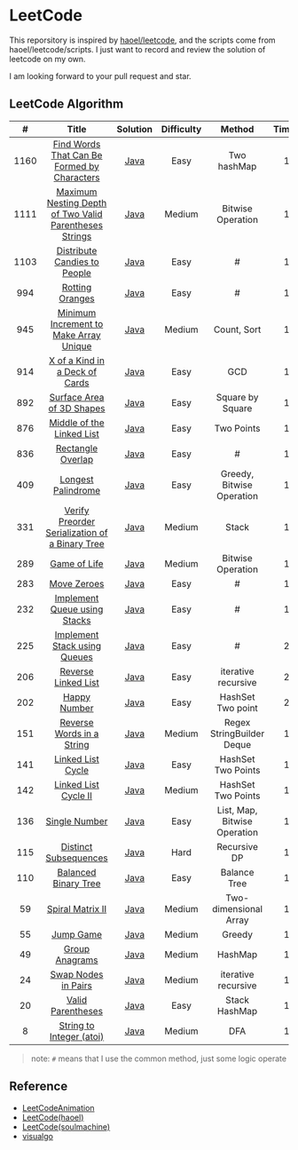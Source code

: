 # LeetCode

This reporsitory is inspired by [haoel/leetcode](<https://github.com/haoel/leetcode>), and the scripts come from haoel/leetcode/scripts. I just want to record and review the solution of leetcode on my own.

I am looking forward to your pull request and star.

## LeetCode Algorithm

| #    | Title                                                   | Solution | Difficulty | Method| Times |
| :----: | :-------------------------------------------------------: | :--------: | :----------: | :--------: | :----------: |
|1160|[Find Words That Can Be Formed by Characters](https://leetcode.com/problems/find-words-that-can-be-formed-by-characters/) | [Java](./algorithms/java/FindWordsThatCanBeFormedByCharacters/FindWordsThatCanBeFormedByCharacters.java)|Easy|Two hashMap|1|
|1111|[Maximum Nesting Depth of Two Valid Parentheses Strings](https://leetcode.com/problems/maximum-nesting-depth-of-two-valid-parentheses-strings/) | [Java](./algorithms/java/MaximumNestingDepthOfTwoValidParenthesesStrings/MaximumNestingDepthOfTwoValidParenthesesStrings.java)|Medium|Bitwise Operation|1|
|1103|[Distribute Candies to People](https://leetcode.com/problems/distribute-candies-to-people/) | [Java](./algorithms/java/DistributeCandiesToPeople/DistributeCandiesToPeople.java)|Easy|#|1|
|994|[Rotting Oranges](https://leetcode.com/problems/rotting-oranges/) | [Java](./algorithms/java/RottingOranges/RottingOranges.java)|Easy|#|1|
|945|[Minimum Increment to Make Array Unique](https://leetcode.com/problems/minimum-increment-to-make-array-unique/) | [Java](./algorithms/java/MinimumIncrementToMakeArrayUnique/MinimumIncrementToMakeArrayUnique.java)|Medium|Count, Sort|1|
|914|[X of a Kind in a Deck of Cards](https://leetcode.com/problems/x-of-a-kind-in-a-deck-of-cards/) | [Java](./algorithms/java/XOfAKindInADeckOfCards/XOfAKindInADeckOfCards.java)|Easy|GCD|1|
|892|[Surface Area of 3D Shapes](https://leetcode.com/problems/surface-area-of-3d-shapes/) | [Java](./algorithms/java/SurfaceAreaOf3dShapes/SurfaceAreaOf3dShapes.java)|Easy|Square by Square|1|
|876|[Middle of the Linked List](https://leetcode.com/problems/middle-of-the-linked-list/) | [Java](./algorithms/java/MiddleOfTheLinkedList/MiddleOfTheLinkedList.java)|Easy|Two Points|1|
|836|[Rectangle Overlap](https://leetcode.com/problems/rectangle-overlap/) | [Java](./algorithms/java/RectangleOverlap/RectangleOverlap.java)|Easy|#|1|
|409|[Longest Palindrome](https://leetcode.com/problems/longest-palindrome/) | [Java](./algorithms/java/LongestPalindrome/LongestPalindrome.java)|Easy|Greedy, Bitwise Operation|1|
|331|[Verify Preorder Serialization of a Binary Tree](https://leetcode.com/problems/verify-preorder-serialization-of-a-binary-tree/) | [Java](./algorithms/java/IsValidSerialization/IisValidSerialization.java)|Medium|Stack|1|
|289|[Game of Life](https://leetcode.com/problems/game-of-life/) | [Java](./algorithms/java/GameOfLife/GameOfLife.java)|Medium|Bitwise Operation|1|
|283|[Move Zeroes](https://leetcode.com/problems/move-../zeroes/) | [Java](./algorithms/java/MoveZeroes/MoveZeroes.java)|Easy|#|1|
|232|[Implement Queue using Stacks](https://leetcode.com/problems/implement-queue-using-stacks/) | [Java](./algorithms/java/ImplementQueueUsingStacks/ImplementQueueUsingStacks.java)|Easy|#|1|
|225|[Implement Stack using Queues](https://leetcode.com/problems/implement-stack-using-queues/) | [Java](./algorithms/java/ImplementStackUsingQueues/ImplementStackUsingQueues.java)|Easy|#|2|
|206|[Reverse Linked List](https://leetcode.com/problems/reverse-linked-list/) | [Java](./algorithms/java/ReverseLinkedList/ReverseLinkedList.java)|Easy|iterative recursive|2|
|202|[Happy Number](https://leetcode.com/problems/happy-number/solution/kuai-le-shu-by-leetcode/) | [Java](./algorithms/java/HappyNumber/HappyNumber.java)|Easy|HashSet Two point|2|
|151|[Reverse Words in a String](https://leetcode.com/problems/reverse-words-in-a-string/) | [Java](./algorithms/java/ReverseWordsInAString/ReverseWordsInAString.java)|Medium|Regex StringBuilder Deque|1|
|141|[Linked List Cycle](https://leetcode.com/problems/linked-list-cycle) | [Java](./algorithms/java/LinkedListCycle/LinkedListCycle.java)|Easy|HashSet Two Points|1|
|142|[Linked List Cycle II](https://leetcode.com/problems/linked-list-cycle-ii/) | [Java](./algorithms/java/LinkedListCycleIi/LinkedListCycleIi.java)|Medium|HashSet Two Points|1|
|136|[Single Number](https://leetcode.com/problems/single-number/) | [Java](./algorithms/java/SingleNumber/SingleNumber.java)|Easy|List, Map, Bitwise Operation|1|
|115|[Distinct Subsequences](https://leetcode.com/problems/distinct-subsequences/) | [Java](./algorithms/java/DistinctSubsequences/DistinctSubsequences.java)|Hard|Recursive DP|1|
|110|[Balanced Binary Tree](https://leetcode.com/problems/balanced-binary-tree/) | [Java](./algorithms/java/BalancedBinaryTree/BalancedBinaryTree.java)|Easy|Balance Tree|1|
|59|[Spiral Matrix II](https://leetcode.com/problems/spiral-matrix-ii/) | [Java](./algorithms/java/SpiralMatrix2/SpiralMatrixii.java)|Medium|Two-dimensional Array|1|
|55|[Jump Game](https://leetcode.com/problems/jump-game/) | [Java](./algorithms/java/JumpGame/JumpGame.java)|Medium|Greedy|1|
|49|[Group Anagrams](https://leetcode.com/problems/group-anagrams/) | [Java](./algorithms/java/GroupAnagrams/GroupAnagrams.java)|Medium|HashMap|1|
|24|[Swap Nodes in Pairs](https://leetcode.com/problems/swap-nodes-in-pairs/) | [Java](./algorithms/java/SwapNodesInPairs/SwapNodesInPairs.java)|Medium|iterative recursive|1|
|20|[Valid Parentheses](https://leetcode.com/problems/valid-parentheses/) | [Java](./algorithms/java/ValidParentheses/ValidParentheses.java)|Easy|Stack HashMap|1|
|8|[String to Integer (atoi)](https://leetcode.com/problems/string-to-integer-atoi/) | [Java](./algorithms/java/StringToIntegerAtoi/StringToIntegerAtoi.java)|Medium|DFA|1|

> note: `#` means that I use the common method, just some logic operate

##  Reference

- [LeetCodeAnimation](https://github.com/MisterBooo/LeetCodeAnimation)
- [LeetCode(haoel)](https://github.com/haoel/leetcode)
- [LeetCode(soulmachine)](https://github.com/soulmachine/leetcode)
- [visualgo](https://visualgo.net)
